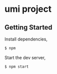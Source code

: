# umi project

## Getting Started

Install dependencies,

```bash
$ npm 
```

Start the dev server,

```bash
$ npm start
```
